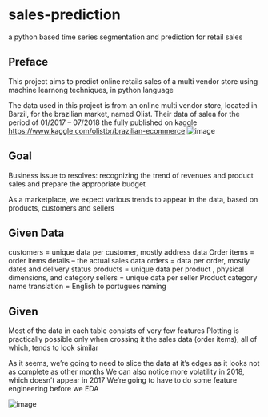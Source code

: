 # sales-prediction
a python based time series segmentation and prediction for retail sales 


## Preface

This project  aims to predict online retails sales of a multi vendor store using machine  learnong techniques, in python language

The data used in this project is from an online multi  vendor store, located in Barzil, for the brazilian market, named Olist. Their data  of salea for the period of 01/2017 – 07/2018 the fully published on kaggle
https://www.kaggle.com/olistbr/brazilian-ecommerce
![image](https://user-images.githubusercontent.com/9468761/125505920-1279a18d-a986-4e9e-97e0-77950c62f922.png)


## Goal

Business issue to resolves:
recognizing the trend of revenues and product sales and prepare the appropriate budget

As a marketplace, we expect various trends to appear in the data, based on products, customers and sellers



## Given Data

customers = unique data per customer, mostly address data
Order items = order items details – the actual sales data
orders = data per order, mostly dates and delivery status
products = unique data per product , physical dimensions, and category
sellers = unique data per seller
Product category name translation = English to portugues naming

## Given

Most of the data in each table consists of very few features
Plotting is practically possible only when crossing it the sales data (order items), all of which, tends to look similar

As it seems, we’re going to need to slice the data at it’s edges as it looks not as complete as other months
We can also notice more volatility in 2018, which doesn’t appear in 2017
We’re going to have to do some feature engineering before we EDA

![image](https://user-images.githubusercontent.com/9468761/125506276-80434397-5b2a-4da7-a6fa-b129016c5d78.png)


